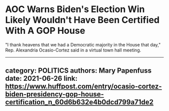 # AOC Warns Biden's Election Win Likely Wouldn't Have Been Certified With A GOP House

"I thank heavens that we had a Democratic majority in the House that day," Rep. Alexandria Ocasio-Cortez said in a virtual town hall meeting.

---
category: POLITICS
authors: Mary Papenfuss
date: 2021-06-26
link: https://www.huffpost.com/entry/ocasio-cortez-biden-presidency-gop-house-certification_n_60d6b632e4b0dcd799a71de2
---
